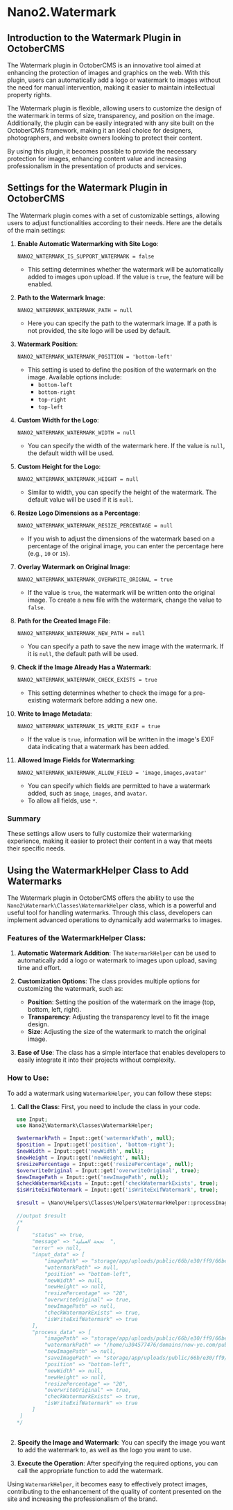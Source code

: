 # Nano2.Watermark

## Introduction to the Watermark Plugin in OctoberCMS

The Watermark plugin in OctoberCMS is an innovative tool aimed at enhancing the protection of images and graphics on the web. With this plugin, users can automatically add a logo or watermark to images without the need for manual intervention, making it easier to maintain intellectual property rights.

The Watermark plugin is flexible, allowing users to customize the design of the watermark in terms of size, transparency, and position on the image. Additionally, the plugin can be easily integrated with any site built on the OctoberCMS framework, making it an ideal choice for designers, photographers, and website owners looking to protect their content.

By using this plugin, it becomes possible to provide the necessary protection for images, enhancing content value and increasing professionalism in the presentation of products and services.

## Settings for the Watermark Plugin in OctoberCMS

The Watermark plugin comes with a set of customizable settings, allowing users to adjust functionalities according to their needs. Here are the details of the main settings:

1. **Enable Automatic Watermarking with Site Logo**:
   ```plaintext
   NANO2_WATERMARK_IS_SUPPORT_WATERMARK = false
   ```
   - This setting determines whether the watermark will be automatically added to images upon upload. If the value is `true`, the feature will be enabled.

2. **Path to the Watermark Image**:
   ```plaintext
   NANO2_WATERMARK_WATERMARK_PATH = null
   ```
   - Here you can specify the path to the watermark image. If a path is not provided, the site logo will be used by default.

3. **Watermark Position**:
   ```plaintext
   NANO2_WATERMARK_WATERMARK_POSITION = 'bottom-left'
   ```
   - This setting is used to define the position of the watermark on the image. Available options include:
     - `bottom-left`
     - `bottom-right`
     - `top-right`
     - `top-left`

4. **Custom Width for the Logo**:
   ```plaintext
   NANO2_WATERMARK_WATERMARK_WIDTH = null
   ```
   - You can specify the width of the watermark here. If the value is `null`, the default width will be used.

5. **Custom Height for the Logo**:
   ```plaintext
   NANO2_WATERMARK_WATERMARK_HEIGHT = null
   ```
   - Similar to width, you can specify the height of the watermark. The default value will be used if it is `null`.

6. **Resize Logo Dimensions as a Percentage**:
   ```plaintext
   NANO2_WATERMARK_WATERMARK_RESIZE_PERCENTAGE = null
   ```
   - If you wish to adjust the dimensions of the watermark based on a percentage of the original image, you can enter the percentage here (e.g., `10` or `15`).

7. **Overlay Watermark on Original Image**:
   ```plaintext
   NANO2_WATERMARK_WATERMARK_OVERWRITE_ORIGNAL = true
   ```
   - If the value is `true`, the watermark will be written onto the original image. To create a new file with the watermark, change the value to `false`.

8. **Path for the Created Image File**:
   ```plaintext
   NANO2_WATERMARK_WATERMARK_NEW_PATH = null
   ```
   - You can specify a path to save the new image with the watermark. If it is `null`, the default path will be used.

9. **Check if the Image Already Has a Watermark**:
   ```plaintext
   NANO2_WATERMARK_WATERMARK_CHECK_EXISTS = true
   ```
   - This setting determines whether to check the image for a pre-existing watermark before adding a new one.

10. **Write to Image Metadata**:
    ```plaintext
    NANO2_WATERMARK_WATERMARK_IS_WRITE_EXIF = true
    ```
    - If the value is `true`, information will be written in the image's EXIF data indicating that a watermark has been added.

11. **Allowed Image Fields for Watermarking**:
    ```plaintext
    NANO2_WATERMARK_WATERMARK_ALLOW_FIELD = 'image,images,avatar'
    ```
    - You can specify which fields are permitted to have a watermark added, such as `image`, `images`, and `avatar`.
    - To allow all fields, use `*`.
### Summary

These settings allow users to fully customize their watermarking experience, making it easier to protect their content in a way that meets their specific needs.

## Using the WatermarkHelper Class to Add Watermarks

The Watermark plugin in OctoberCMS offers the ability to use the `Nano2\Watermark\Classes\WatermarkHelper` class, which is a powerful and useful tool for handling watermarks. Through this class, developers can implement advanced operations to dynamically add watermarks to images.

### Features of the WatermarkHelper Class:

1. **Automatic Watermark Addition**: The `WatermarkHelper` can be used to automatically add a logo or watermark to images upon upload, saving time and effort.

2. **Customization Options**: The class provides multiple options for customizing the watermark, such as:
   - **Position**: Setting the position of the watermark on the image (top, bottom, left, right).
   - **Transparency**: Adjusting the transparency level to fit the image design.
   - **Size**: Adjusting the size of the watermark to match the original image.

3. **Ease of Use**: The class has a simple interface that enables developers to easily integrate it into their projects without complexity.

### How to Use:

To add a watermark using `WatermarkHelper`, you can follow these steps:

1. **Call the Class**: First, you need to include the class in your code.
   
```php
   use Input;
   use Nano2\Watermark\Classes\WatermarkHelper;

   $watermarkPath = Input::get('watermarkPath', null);
   $position = Input::get('position', 'bottom-right');
   $newWidth = Input::get('newWidth', null);
   $newHeight = Input::get('newHeight', null);
   $resizePercentage = Input::get('resizePercentage', null);
   $overwriteOriginal = Input::get('overwriteOriginal', true);
   $newImagePath = Input::get('newImagePath', null);
   $checkWatermarkExists = Input::get('checkWatermarkExists', true);
   $isWriteExifWatermark = Input::get('isWriteExifWatermark', true);
   
   $result = \Nano\Helpers\Classes\Helpers\WatermarkHelper::processImage($path, $watermarkPath, $position, $newWidth, $newHeight, $resizePercentage, $overwriteOriginal, $newImagePath, $checkWatermarkExists, $isWriteExifWatermark);
   
   //output $result
   /*
   [
        "status" => true,
        "message" => "نجحة العملية  ",
        "error" => null,
        "input_data" => [
            "imagePath" => "storage/app/uploads/public/66b/e30/ff9/66be30ff97da3334316351.jpg",
            "watermarkPath" => null,
            "position" => "bottom-left",
            "newWidth" => null,
            "newHeight" => null,
            "resizePercentage" => "20",
            "overwriteOriginal" => true,
            "newImagePath" => null,
            "checkWatermarkExists" => true,
            "isWriteExifWatermark" => true
        ],
        "process_data" => [
            "imagePath" => "storage/app/uploads/public/66b/e30/ff9/66be30ff97da3334316351.jpg",
            "watermarkPath" => "/home/u304577476/domains/now-ye.com/public_html/account/plugins/tss/basic/assets/images/logo.png",
            "newImagePath" => null,
            "saveImagePath" => "storage/app/uploads/public/66b/e30/ff9/66be30ff97da3334316351.jpg",
            "position" => "bottom-left",
            "newWidth" => null,
            "newHeight" => null,
            "resizePercentage" => "20",
            "overwriteOriginal" => true,
            "checkWatermarkExists" => true,
            "isWriteExifWatermark" => true
        ]
    ]
   */
   
```

2. **Specify the Image and Watermark**: You can specify the image you want to add the watermark to, as well as the logo you want to use.

3. **Execute the Operation**: After specifying the required options, you can call the appropriate function to add the watermark.

Using `WatermarkHelper`, it becomes easy to effectively protect images, contributing to the enhancement of the quality of content presented on the site and increasing the professionalism of the brand.